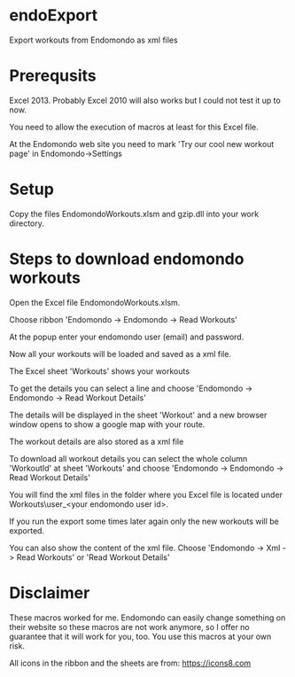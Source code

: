 # endoExport
Export workouts from Endomondo as xml files

# Prerequsits
Excel 2013. Probably Excel 2010 will also works but I could not test it up to now.

You need to allow the execution of macros at least for this Excel file.

At the Endomondo web site you need to mark 'Try our cool new workout page' in Endomondo->Settings

# Setup
Copy the files EndomondoWorkouts.xlsm and gzip.dll into your work directory.

# Steps to download endomondo workouts
Open the Excel file EndomondoWorkouts.xlsm.

Choose ribbon 'Endomondo -> Endomondo -> Read Workouts'

At the popup enter your endomondo user (email) and password.

Now all your workouts will be loaded and saved as a xml file.

The Excel sheet 'Workouts' shows your workouts

To get the details you can select a line and choose 'Endomondo -> Endomondo -> Read Workout Details'

The details will be displayed in the sheet 'Workout' and a new browser window opens to show a google map with your route.

The workout details are also stored as a xml file

To download all workout details you can select the whole column 'WorkoutId' at sheet 'Workouts' and choose 'Endomondo -> 
Endomondo -> Read Workout Details'

You will find the xml files in the folder where you Excel file is located under Workouts\user_&lt;your endomondo user id&gt;.

If you run the export some times later again only the new workouts will be exported.

You can also show the content of the xml file. Choose 'Endomondo -> Xml -> Read Workouts' or 'Read Workout Details'

# Disclaimer
These macros worked for me. Endomondo can easily change something on their website so these macros are not work anymore, so I offer no guarantee that it will work for you, too. You use this macros at your own risk. 

All icons in the ribbon and the sheets are from: https://icons8.com
